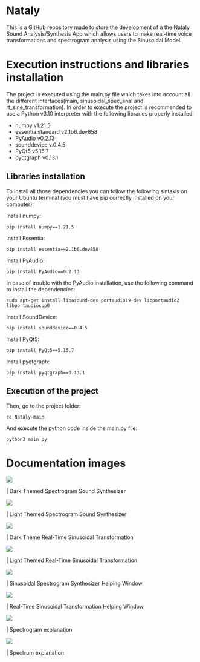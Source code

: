 # Nataly
This is a GitHub repository made to store the development of a the Nataly Sound Analysis/Synthesis App which allows users to make real-time voice transformations and spectrogram analysis using the Sinusoidal Model.


# Execution instructions and libraries installation

The project is executed using the main.py file which takes into account all the different interfaces(main, sinusoidal_spec_anal and rt_sine_transformation).
In order to execute the project is recommended to use a Python v3.10 interpreter with the following libraries properly installed:

- numpy v1.21.5
- essentia.standard v2.1b6.dev858
- PyAudio v0.2.13
- sounddevice v.0.4.5
- PyQt5 v5.15.7
- pyqtgraph v0.13.1


## Libraries installation

To install all those dependencies you can follow the following sintaxis on your Ubuntu terminal (you must have pip correctly installed on your computer):

Install numpy:

`pip install numpy==1.21.5`

Install Essentia:

`pip install essentia==2.1b6.dev858`

Install PyAudio:

`pip install PyAudio==0.2.13`

In case of trouble with the PyAudio installation, use the following command to install the dependencies:

`sudo apt-get install libasound-dev portaudio19-dev libportaudio2 libportaudiocpp0`

Install SoundDevice:

`pip install sounddevice==0.4.5`

Install PyQt5:

`pip install PyQt5==5.15.7`

Install pyqtgraph:

`pip install pyqtgraph==0.13.1`


## Execution of the project

Then, go to the project folder:

`cd Nataly-main`

And execute the python code inside the main.py file:

`python3 main.py`


# Documentation images

![](documentation_images/ubuntu_dark_spec_synth.png)

| Dark Themed Spectrogram Sound Synthesizer

![](documentation_images/ubuntu_light_spec_synth.png)

| Light Themed Spectrogram Sound Synthesizer

![](documentation_images/ubuntu_dark_rt_sine_trans.png)

| Dark Theme Real-Time Sinusoidal Transformation

![](documentation_images/ubuntu_light_rt_sine_trans.png)

| Light Themed Real-Time Sinusoidal Transformation

![](documentation_images/spectrogram_sound_synth_help.png)

| Sinusoidal Spectrogram Synthesizer Helping Window

![](documentation_images/rt_sine_transformation_help.png)

| Real-Time Sinusoidal Transformation Helping Window

![](documentation_images/spectrogram_help.png)

| Spectrogram explanation

![](documentation_images/spectrum_help.png)

| Spectrum explanation

